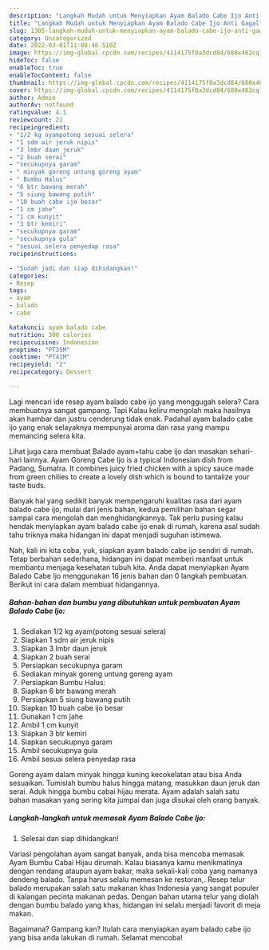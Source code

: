 ```yaml
---
description: "Langkah Mudah untuk Menyiapkan Ayam Balado Cabe Ijo Anti Gagal"
title: "Langkah Mudah untuk Menyiapkan Ayam Balado Cabe Ijo Anti Gagal"
slug: 1305-langkah-mudah-untuk-menyiapkan-ayam-balado-cabe-ijo-anti-gagal
category: Uncategorized
date: 2022-03-01T11:08:46.510Z
image: https://img-global.cpcdn.com/recipes/4114175f0a3dcd84/680x482cq70/ayam-balado-cabe-ijo-foto-resep-utama.jpg
hideToc: false
enableToc: true
enableTocContent: false
thumbnail: https://img-global.cpcdn.com/recipes/4114175f0a3dcd84/680x482cq70/ayam-balado-cabe-ijo-foto-resep-utama.jpg
cover: https://img-global.cpcdn.com/recipes/4114175f0a3dcd84/680x482cq70/ayam-balado-cabe-ijo-foto-resep-utama.jpg
author: Admin
authorAv: notfound
ratingvalue: 4.1
reviewcount: 21
recipeingredient:
- "1/2 kg ayampotong sesuai selera"
- "1 sdm air jeruk nipis"
- "3 lmbr daun jeruk"
- "2 buah serai"
- "secukupnya garam"
- " minyak goreng untung goreng ayam"
- " Bumbu Halus"
- "6 btr bawang merah"
- "5 siung bawang putih"
- "10 buah cabe ijo besar"
- "1 cm jahe"
- "1 cm kunyit"
- "3 btr kemiri"
- "secukupnya garam"
- "secukupnya gula"
- "sesuai selera penyedap rasa"
recipeinstructions:

- "Sudah jadi dan siap dihidangkan!"
categories:
- Resep
tags:
- ayam
- balado
- cabe

katakunci: ayam balado cabe 
nutrition: 300 calories
recipecuisine: Indonesian
preptime: "PT35M"
cooktime: "PT41M"
recipeyield: "2"
recipecategory: Dessert

---
```



Lagi mencari ide resep ayam balado cabe ijo yang menggugah selera? Cara membuatnya sangat gampang. Tapi Kalau keliru mengolah maka hasilnya akan hambar dan justru cenderung tidak enak. Padahal ayam balado cabe ijo yang enak selayaknya mempunyai aroma dan rasa yang mampu memancing selera kita.


Lihat juga cara membuat Balado ayam+tahu cabe ijo dan masakan sehari-hari lainnya. Ayam Goreng Cabe Ijo is a typical Indonesian dish from Padang, Sumatra. It combines juicy fried chicken with a spicy sauce made from green chilies to create a lovely dish which is bound to tantalize your taste buds.

Banyak hal yang sedikit banyak mempengaruhi kualitas rasa dari ayam balado cabe ijo, mulai dari jenis bahan, kedua pemilihan bahan segar sampai cara mengolah dan menghidangkannya. Tak perlu pusing kalau hendak menyiapkan ayam balado cabe ijo enak di rumah, karena asal sudah tahu triknya maka hidangan ini dapat menjadi suguhan istimewa.


Nah, kali ini kita coba, yuk, siapkan ayam balado cabe ijo sendiri di rumah. Tetap berbahan sederhana, hidangan ini dapat memberi manfaat untuk membantu menjaga kesehatan tubuh kita. Anda dapat menyiapkan Ayam Balado Cabe Ijo menggunakan 16 jenis bahan dan 0 langkah pembuatan. Berikut ini cara dalam membuat hidangannya.

<!--inarticleads1-->

##### Bahan-bahan dan bumbu yang dibutuhkan untuk pembuatan Ayam Balado Cabe Ijo:

1. Sediakan 1/2 kg ayam(potong sesuai selera)
1. Siapkan 1 sdm air jeruk nipis
1. Siapkan 3 lmbr daun jeruk
1. Siapkan 2 buah serai
1. Persiapkan secukupnya garam
1. Sediakan  minyak goreng untung goreng ayam
1. Persiapkan  Bumbu Halus:
1. Siapkan 6 btr bawang merah
1. Persiapkan 5 siung bawang putih
1. Siapkan 10 buah cabe ijo besar
1. Gunakan 1 cm jahe
1. Ambil 1 cm kunyit
1. Siapkan 3 btr kemiri
1. Siapkan secukupnya garam
1. Ambil secukupnya gula
1. Ambil sesuai selera penyedap rasa


Goreng ayam dalam minyak hingga kuning kecokelatan atau bisa Anda sesuaikan. Tumislah bumbu halus hingga matang, masukkan daun jeruk dan serai. Aduk hingga bumbu cabai hijau merata. Ayam adalah salah satu bahan masakan yang sering kita jumpai dan juga disukai oleh orang banyak. 

<!--inarticleads2-->

##### Langkah-langkah untuk memasak Ayam Balado Cabe Ijo:


1. Selesai dan siap dihidangkan!

Variasi pengolahan ayam sangat banyak, anda bisa mencoba memasak Ayam Bumbu Cabai Hijau dirumah. Kalau biasanya kamu menikmatinya dengan rendang ataupun ayam bakar, maka sekali-kali coba yang namanya dendeng balado. Tanpa harus selalu memesan ke restoran,. Resep telur balado merupakan salah satu makanan khas Indonesia yang sangat populer di kalangan pecinta makanan pedas. Dengan bahan utama telur yang diolah dengan bumbu balado yang khas, hidangan ini selalu menjadi favorit di meja makan. 

Bagaimana? Gampang kan? Itulah cara menyiapkan ayam balado cabe ijo yang bisa anda lakukan di rumah. Selamat mencoba!
